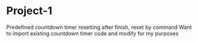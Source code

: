 # Project-1
Predefined countdown timer resetting after finish, reset by command
Want to import existing countdown timer code and modify for my purposes

<script>
var today = new Date();

// Set the date we're counting down to
var countDownDate = today.setHours(24,0,0,0);

// Update the count down every 1 second
var x = setInterval(function() {

  // Get todays date and time
  var now = new Date().getTime();
    
  // Find the distance between now and the count down date
  var distance = countDownDate - now;
    
  // Time calculations for days, hours, minutes and seconds
  var days = Math.floor(distance / (1000 * 60 * 60 * 24));
  var hours = Math.floor((distance % (1000 * 60 * 60 * 24)) / (1000 * 60 * 60));
  var minutes = Math.floor((distance % (1000 * 60 * 60)) / (1000 * 60));
  var seconds = Math.floor((distance % (1000 * 60)) / 1000);
  
  //Wait until entire page loads
  window.onload = function () {
  
  // Output the result in an element with id="demo"
  document.getElementById("wordpress-support").innerHTML = days + "d " + hours + "h "
  + minutes + "m " + seconds + "s ";
  
  }
  // If the count down is over, write some text 
  if (distance < 0) {
    clearInterval(x);
    document.getElementById("wordpress-support").innerHTML = "EXPIRED";
  }
}, 1000);
</script>
